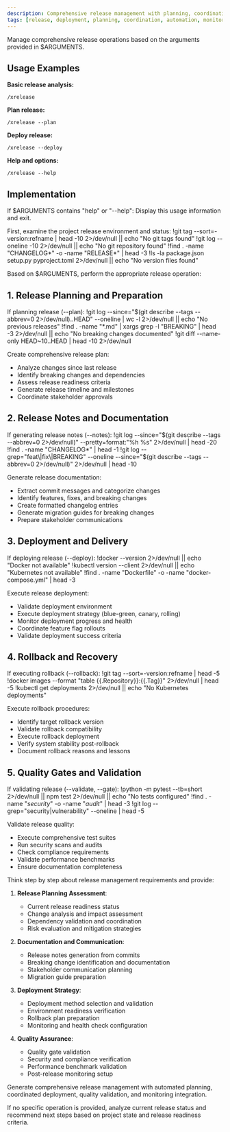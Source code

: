 ```yaml
---
description: Comprehensive release management with planning, coordination, deployment automation, and monitoring
tags: [release, deployment, planning, coordination, automation, monitoring, rollback]
---
```


Manage comprehensive release operations based on the arguments provided in $ARGUMENTS.

## Usage Examples

**Basic release analysis:**
```
/xrelease
```

**Plan release:**
```
/xrelease --plan
```

**Deploy release:**
```
/xrelease --deploy
```

**Help and options:**
```
/xrelease --help
```

## Implementation

If $ARGUMENTS contains "help" or "--help":
Display this usage information and exit.

First, examine the project release environment and status:
!git tag --sort=-version:refname | head -10 2>/dev/null || echo "No git tags found"
!git log --oneline -10 2>/dev/null || echo "No git repository found"
!find . -name "CHANGELOG*" -o -name "RELEASE*" | head -3
!ls -la package.json setup.py pyproject.toml 2>/dev/null || echo "No version files found"

Based on $ARGUMENTS, perform the appropriate release operation:

## 1. Release Planning and Preparation

If planning release (--plan):
!git log --since="$(git describe --tags --abbrev=0 2>/dev/null)..HEAD" --oneline | wc -l 2>/dev/null || echo "No previous releases"
!find . -name "*.md" | xargs grep -l "BREAKING" | head -3 2>/dev/null || echo "No breaking changes documented"
!git diff --name-only HEAD~10..HEAD | head -10 2>/dev/null

Create comprehensive release plan:
- Analyze changes since last release
- Identify breaking changes and dependencies
- Assess release readiness criteria
- Generate release timeline and milestones
- Coordinate stakeholder approvals

## 2. Release Notes and Documentation

If generating release notes (--notes):
!git log --since="$(git describe --tags --abbrev=0 2>/dev/null)" --pretty=format:"%h %s" 2>/dev/null | head -20
!find . -name "CHANGELOG*" | head -1
!git log --grep="feat\|fix\|BREAKING" --oneline --since="$(git describe --tags --abbrev=0 2>/dev/null)" 2>/dev/null | head -10

Generate release documentation:
- Extract commit messages and categorize changes
- Identify features, fixes, and breaking changes
- Create formatted changelog entries
- Generate migration guides for breaking changes
- Prepare stakeholder communications

## 3. Deployment and Delivery

If deploying release (--deploy):
!docker --version 2>/dev/null || echo "Docker not available"
!kubectl version --client 2>/dev/null || echo "Kubernetes not available"
!find . -name "Dockerfile" -o -name "docker-compose.yml" | head -3

Execute release deployment:
- Validate deployment environment
- Execute deployment strategy (blue-green, canary, rolling)
- Monitor deployment progress and health
- Coordinate feature flag rollouts
- Validate deployment success criteria

## 4. Rollback and Recovery

If executing rollback (--rollback):
!git tag --sort=-version:refname | head -5
!docker images --format "table {{.Repository}}:{{.Tag}}" 2>/dev/null | head -5
!kubectl get deployments 2>/dev/null || echo "No Kubernetes deployments"

Execute rollback procedures:
- Identify target rollback version
- Validate rollback compatibility
- Execute rollback deployment
- Verify system stability post-rollback
- Document rollback reasons and lessons

## 5. Quality Gates and Validation

If validating release (--validate, --gate):
!python -m pytest --tb=short 2>/dev/null || npm test 2>/dev/null || echo "No tests configured"
!find . -name "*security*" -o -name "*audit*" | head -3
!git log --grep="security\|vulnerability" --oneline | head -5

Validate release quality:
- Execute comprehensive test suites
- Run security scans and audits
- Check compliance requirements
- Validate performance benchmarks
- Ensure documentation completeness

Think step by step about release management requirements and provide:

1. **Release Planning Assessment**:
   - Current release readiness status
   - Change analysis and impact assessment
   - Dependency validation and coordination
   - Risk evaluation and mitigation strategies

2. **Documentation and Communication**:
   - Release notes generation from commits
   - Breaking change identification and documentation
   - Stakeholder communication planning
   - Migration guide preparation

3. **Deployment Strategy**:
   - Deployment method selection and validation
   - Environment readiness verification
   - Rollback plan preparation
   - Monitoring and health check configuration

4. **Quality Assurance**:
   - Quality gate validation
   - Security and compliance verification
   - Performance benchmark validation
   - Post-release monitoring setup

Generate comprehensive release management with automated planning, coordinated deployment, quality validation, and monitoring integration.

If no specific operation is provided, analyze current release status and recommend next steps based on project state and release readiness criteria.

